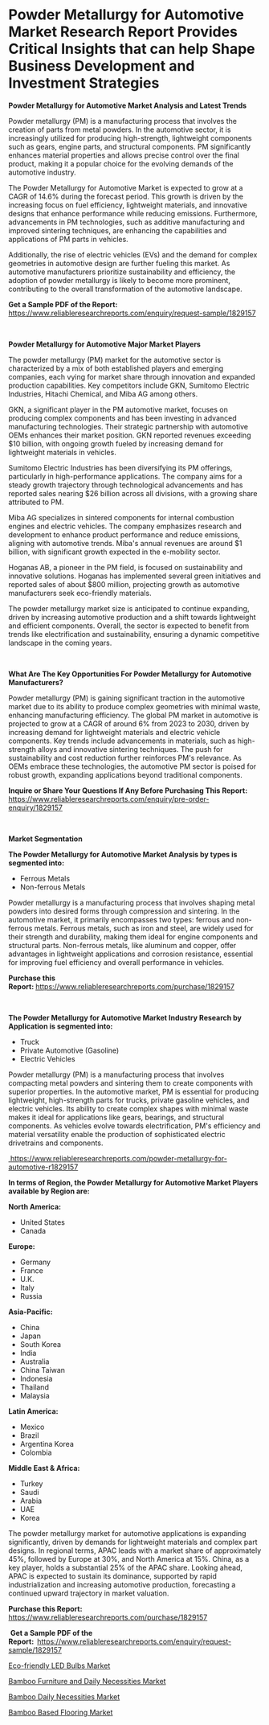 <p><h1>Powder Metallurgy for Automotive Market Research Report Provides Critical Insights that can help Shape Business Development and Investment Strategies</h1></p><p><strong>Powder Metallurgy for Automotive Market Analysis and Latest Trends</strong></p>
<p><p>Powder metallurgy (PM) is a manufacturing process that involves the creation of parts from metal powders. In the automotive sector, it is increasingly utilized for producing high-strength, lightweight components such as gears, engine parts, and structural components. PM significantly enhances material properties and allows precise control over the final product, making it a popular choice for the evolving demands of the automotive industry.</p><p>The Powder Metallurgy for Automotive Market is expected to grow at a CAGR of 14.6% during the forecast period. This growth is driven by the increasing focus on fuel efficiency, lightweight materials, and innovative designs that enhance performance while reducing emissions. Furthermore, advancements in PM technologies, such as additive manufacturing and improved sintering techniques, are enhancing the capabilities and applications of PM parts in vehicles. </p><p>Additionally, the rise of electric vehicles (EVs) and the demand for complex geometries in automotive design are further fueling this market. As automotive manufacturers prioritize sustainability and efficiency, the adoption of powder metallurgy is likely to become more prominent, contributing to the overall transformation of the automotive landscape.</p></p>
<p><strong>Get a Sample PDF of the Report:&nbsp;</strong> <a href="https://www.reliableresearchreports.com/enquiry/request-sample/1829157?utm_campaign=11&utm_medium=2&utm_source=Github&utm_content=ia&utm_term=30122024&utm_id=powder-metallurgy-for-automotive">https://www.reliableresearchreports.com/enquiry/request-sample/1829157</a></p>
<p>&nbsp;</p>
<p><strong>Powder Metallurgy for Automotive Major Market Players</strong></p>
<p><p>The powder metallurgy (PM) market for the automotive sector is characterized by a mix of both established players and emerging companies, each vying for market share through innovation and expanded production capabilities. Key competitors include GKN, Sumitomo Electric Industries, Hitachi Chemical, and Miba AG among others.</p><p>GKN, a significant player in the PM automotive market, focuses on producing complex components and has been investing in advanced manufacturing technologies. Their strategic partnership with automotive OEMs enhances their market position. GKN reported revenues exceeding $10 billion, with ongoing growth fueled by increasing demand for lightweight materials in vehicles.</p><p>Sumitomo Electric Industries has been diversifying its PM offerings, particularly in high-performance applications. The company aims for a steady growth trajectory through technological advancements and has reported sales nearing $26 billion across all divisions, with a growing share attributed to PM.</p><p>Miba AG specializes in sintered components for internal combustion engines and electric vehicles. The company emphasizes research and development to enhance product performance and reduce emissions, aligning with automotive trends. Miba's annual revenues are around $1 billion, with significant growth expected in the e-mobility sector.</p><p>Hoganas AB, a pioneer in the PM field, is focused on sustainability and innovative solutions. Hoganas has implemented several green initiatives and reported sales of about $800 million, projecting growth as automotive manufacturers seek eco-friendly materials.</p><p>The powder metallurgy market size is anticipated to continue expanding, driven by increasing automotive production and a shift towards lightweight and efficient components. Overall, the sector is expected to benefit from trends like electrification and sustainability, ensuring a dynamic competitive landscape in the coming years.</p></p>
<p>&nbsp;</p>
<p><strong>What Are The Key Opportunities For Powder Metallurgy for Automotive Manufacturers?</strong></p>
<p><p>Powder metallurgy (PM) is gaining significant traction in the automotive market due to its ability to produce complex geometries with minimal waste, enhancing manufacturing efficiency. The global PM market in automotive is projected to grow at a CAGR of around 6% from 2023 to 2030, driven by increasing demand for lightweight materials and electric vehicle components. Key trends include advancements in materials, such as high-strength alloys and innovative sintering techniques. The push for sustainability and cost reduction further reinforces PM's relevance. As OEMs embrace these technologies, the automotive PM sector is poised for robust growth, expanding applications beyond traditional components.</p></p>
<p><strong>Inquire or Share Your Questions If Any Before Purchasing This Report:</strong> <a href="https://www.reliableresearchreports.com/enquiry/pre-order-enquiry/1829157?utm_campaign=11&utm_medium=2&utm_source=Github&utm_content=ia&utm_term=30122024&utm_id=powder-metallurgy-for-automotive">https://www.reliableresearchreports.com/enquiry/pre-order-enquiry/1829157</a></p>
<p>&nbsp;</p>
<p><strong>Market Segmentation</strong></p>
<p><strong>The Powder Metallurgy for Automotive Market Analysis by types is segmented into:</strong></p>
<p><ul><li>Ferrous Metals</li><li>Non-ferrous Metals</li></ul></p>
<p><p>Powder metallurgy is a manufacturing process that involves shaping metal powders into desired forms through compression and sintering. In the automotive market, it primarily encompasses two types: ferrous and non-ferrous metals. Ferrous metals, such as iron and steel, are widely used for their strength and durability, making them ideal for engine components and structural parts. Non-ferrous metals, like aluminum and copper, offer advantages in lightweight applications and corrosion resistance, essential for improving fuel efficiency and overall performance in vehicles.</p></p>
<p><strong>Purchase this Report:&nbsp;</strong><a href="https://www.reliableresearchreports.com/purchase/1829157?utm_campaign=11&utm_medium=2&utm_source=Github&utm_content=ia&utm_term=30122024&utm_id=powder-metallurgy-for-automotive">https://www.reliableresearchreports.com/purchase/1829157</a></p>
<p>&nbsp;</p>
<p><strong>The Powder Metallurgy for Automotive Market Industry Research by Application is segmented into:</strong></p>
<p><ul><li>Truck</li><li>Private Automotive (Gasoline)</li><li>Electric Vehicles</li></ul></p>
<p><p>Powder metallurgy (PM) is a manufacturing process that involves compacting metal powders and sintering them to create components with superior properties. In the automotive market, PM is essential for producing lightweight, high-strength parts for trucks, private gasoline vehicles, and electric vehicles. Its ability to create complex shapes with minimal waste makes it ideal for applications like gears, bearings, and structural components. As vehicles evolve towards electrification, PM's efficiency and material versatility enable the production of sophisticated electric drivetrains and components.</p></p>
<p><a href="https://www.reliableresearchreports.com/powder-metallurgy-for-automotive-r1829157?utm_campaign=11&utm_medium=2&utm_source=Github&utm_content=ia&utm_term=30122024&utm_id=powder-metallurgy-for-automotive">&nbsp;https://www.reliableresearchreports.com/powder-metallurgy-for-automotive-r1829157</a></p>
<p><strong>In terms of Region, the Powder Metallurgy for Automotive Market Players available by Region are:</strong></p>
<p>
    <p> <strong> North America: </strong>
        <ul>
            <li>United States</li>
            <li>Canada</li>
        </ul>
        </p> 
    <p> <strong> Europe: </strong>
        <ul>
            <li>Germany</li>
            <li>France</li>
            <li>U.K.</li>
            <li>Italy</li>
            <li>Russia</li>
        </ul>
        </p> 
    <p> <strong> Asia-Pacific: </strong>
        <ul>
            <li>China</li>
            <li>Japan</li>
            <li>South Korea</li>
            <li>India</li>
            <li>Australia</li>
            <li>China Taiwan</li>
            <li>Indonesia</li>
            <li>Thailand</li>
            <li>Malaysia</li>
        </ul>
        </p> 
    <p> <strong> Latin America: </strong>
        <ul>
            <li>Mexico</li>
            <li>Brazil</li>
            <li>Argentina Korea</li>
            <li>Colombia</li>
        </ul>
        </p> 
    <p> <strong> Middle East & Africa: </strong>
        <ul>
            <li>Turkey</li>
            <li>Saudi</li>
            <li>Arabia</li>
            <li>UAE</li>
            <li>Korea</li>
        </ul>
    </p>
    </p>
<p><p>The powder metallurgy market for automotive applications is expanding significantly, driven by demands for lightweight materials and complex part designs. In regional terms, APAC leads with a market share of approximately 45%, followed by Europe at 30%, and North America at 15%. China, as a key player, holds a substantial 25% of the APAC share. Looking ahead, APAC is expected to sustain its dominance, supported by rapid industrialization and increasing automotive production, forecasting a continued upward trajectory in market valuation.</p></p>
<p><strong>Purchase this Report: </strong><a href="https://www.reliableresearchreports.com/purchase/1829157?utm_campaign=11&utm_medium=2&utm_source=Github&utm_content=ia&utm_term=30122024&utm_id=powder-metallurgy-for-automotive">https://www.reliableresearchreports.com/purchase/1829157</a></p>
<p>&nbsp;<strong>Get a Sample PDF of the Report:&nbsp;&nbsp;</strong><a href="https://www.reliableresearchreports.com/enquiry/request-sample/1829157?utm_campaign=11&utm_medium=2&utm_source=Github&utm_content=ia&utm_term=30122024&utm_id=powder-metallurgy-for-automotive">https://www.reliableresearchreports.com/enquiry/request-sample/1829157</a></p>
<p><strong></strong></p>
<p><p><a href="https://github.com/ChiragRp1/Market-Research-Report-List-7/blob/main/eco-friendly-led-bulbs-market.md?utm_campaign=11&utm_medium=2&utm_source=Github&utm_content=ia&utm_term=30122024&utm_id=powder-metallurgy-for-automotive">Eco-friendly LED Bulbs Market</a></p><p><a href="https://github.com/gukenneth26571/Market-Research-Report-List-1/blob/main/bamboo-furniture-and-daily-necessities-market.md?utm_campaign=11&utm_medium=2&utm_source=Github&utm_content=ia&utm_term=30122024&utm_id=powder-metallurgy-for-automotive">Bamboo Furniture and Daily Necessities Market</a></p><p><a href="https://github.com/triattwood9919/Market-Research-Report-List-1/blob/main/bamboo-daily-necessities-market.md?utm_campaign=11&utm_medium=2&utm_source=Github&utm_content=ia&utm_term=30122024&utm_id=powder-metallurgy-for-automotive">Bamboo Daily Necessities Market</a></p><p><a href="https://github.com/stillsfloria19981/Market-Research-Report-List-1/blob/main/bamboo-based-flooring-market.md?utm_campaign=11&utm_medium=2&utm_source=Github&utm_content=ia&utm_term=30122024&utm_id=powder-metallurgy-for-automotive">Bamboo Based Flooring Market</a></p></p>